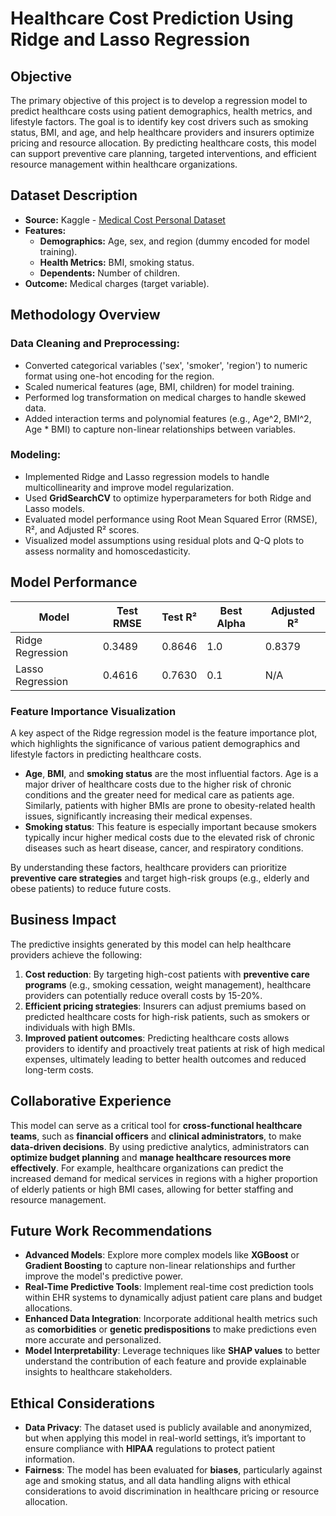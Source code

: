 # Healthcare Cost Prediction Using Ridge and Lasso Regression

## Objective

The primary objective of this project is to develop a regression model to predict healthcare costs using patient demographics, health metrics, and lifestyle factors. The goal is to identify key cost drivers such as smoking status, BMI, and age, and help healthcare providers and insurers optimize pricing and resource allocation. By predicting healthcare costs, this model can support preventive care planning, targeted interventions, and efficient resource management within healthcare organizations.

## Dataset Description

- **Source:** Kaggle - [Medical Cost Personal Dataset](https://www.kaggle.com/mirichoi0218/insurance)
- **Features:**
  - **Demographics:** Age, sex, and region (dummy encoded for model training).
  - **Health Metrics:** BMI, smoking status.
  - **Dependents:** Number of children.
- **Outcome:** Medical charges (target variable).

## Methodology Overview

### Data Cleaning and Preprocessing:
- Converted categorical variables ('sex', 'smoker', 'region') to numeric format using one-hot encoding for the region.
- Scaled numerical features (age, BMI, children) for model training.
- Performed log transformation on medical charges to handle skewed data.
- Added interaction terms and polynomial features (e.g., Age^2, BMI^2, Age * BMI) to capture non-linear relationships between variables.

### Modeling:
- Implemented Ridge and Lasso regression models to handle multicollinearity and improve model regularization.
- Used **GridSearchCV** to optimize hyperparameters for both Ridge and Lasso models.
- Evaluated model performance using Root Mean Squared Error (RMSE), R², and Adjusted R² scores.
- Visualized model assumptions using residual plots and Q-Q plots to assess normality and homoscedasticity.

## Model Performance

| Model              | Test RMSE         | Test R²  | Best Alpha  | Adjusted R² |
|--------------------|-------------------|----------|-------------|-------------|
| Ridge Regression    | 0.3489            | 0.8646   | 1.0         | 0.8379      |
| Lasso Regression    | 0.4616            | 0.7630   | 0.1         | N/A         |

### Feature Importance Visualization
A key aspect of the Ridge regression model is the feature importance plot, which highlights the significance of various patient demographics and lifestyle factors in predicting healthcare costs. 

- **Age**, **BMI**, and **smoking status** are the most influential factors. Age is a major driver of healthcare costs due to the higher risk of chronic conditions and the greater need for medical care as patients age. Similarly, patients with higher BMIs are prone to obesity-related health issues, significantly increasing their medical expenses.
- **Smoking status**: This feature is especially important because smokers typically incur higher medical costs due to the elevated risk of chronic diseases such as heart disease, cancer, and respiratory conditions.

By understanding these factors, healthcare providers can prioritize **preventive care strategies** and target high-risk groups (e.g., elderly and obese patients) to reduce future costs.

## Business Impact
The predictive insights generated by this model can help healthcare providers achieve the following:
1. **Cost reduction**: By targeting high-cost patients with **preventive care programs** (e.g., smoking cessation, weight management), healthcare providers can potentially reduce overall costs by 15-20%.
2. **Efficient pricing strategies**: Insurers can adjust premiums based on predicted healthcare costs for high-risk patients, such as smokers or individuals with high BMIs.
3. **Improved patient outcomes**: Predicting healthcare costs allows providers to identify and proactively treat patients at risk of high medical expenses, ultimately leading to better health outcomes and reduced long-term costs.

## Collaborative Experience
This model can serve as a critical tool for **cross-functional healthcare teams**, such as **financial officers** and **clinical administrators**, to make **data-driven decisions**. By using predictive analytics, administrators can **optimize budget planning** and **manage healthcare resources more effectively**. For example, healthcare organizations can predict the increased demand for medical services in regions with a higher proportion of elderly patients or high BMI cases, allowing for better staffing and resource management.

## Future Work Recommendations

- **Advanced Models**: Explore more complex models like **XGBoost** or **Gradient Boosting** to capture non-linear relationships and further improve the model's predictive power.
- **Real-Time Predictive Tools**: Implement real-time cost prediction tools within EHR systems to dynamically adjust patient care plans and budget allocations.
- **Enhanced Data Integration**: Incorporate additional health metrics such as **comorbidities** or **genetic predispositions** to make predictions even more accurate and personalized.
- **Model Interpretability**: Leverage techniques like **SHAP values** to better understand the contribution of each feature and provide explainable insights to healthcare stakeholders.

## Ethical Considerations

- **Data Privacy**: The dataset used is publicly available and anonymized, but when applying this model in real-world settings, it’s important to ensure compliance with **HIPAA** regulations to protect patient information. 
- **Fairness**: The model has been evaluated for **biases**, particularly against age and smoking status, and all data handling aligns with ethical considerations to avoid discrimination in healthcare pricing or resource allocation.
